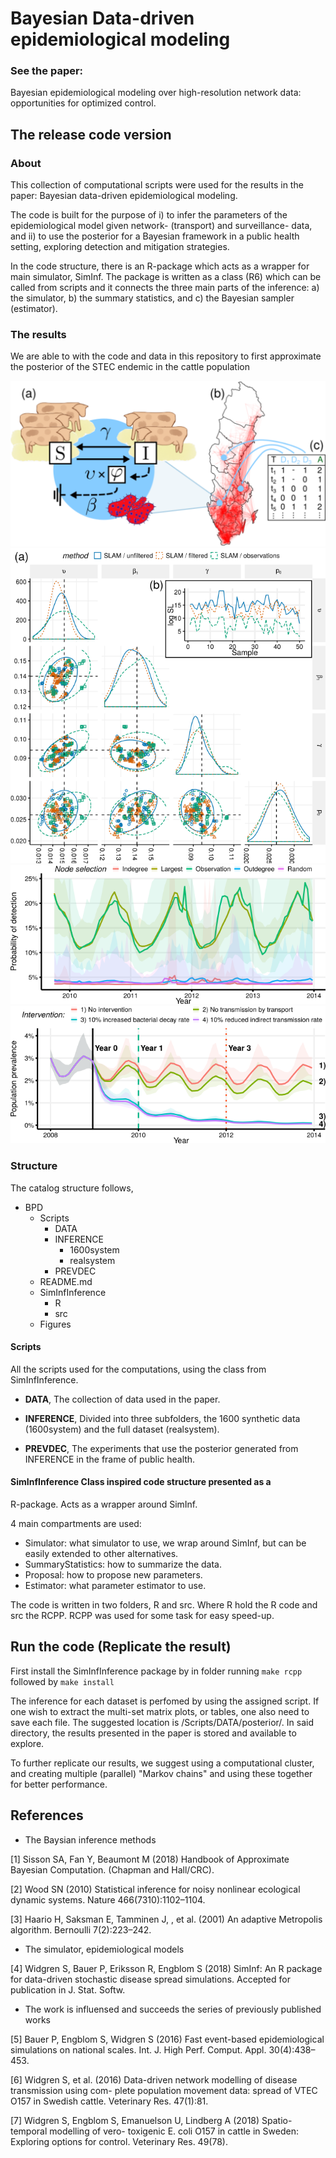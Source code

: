 # Bayesian Data-driven epidemiological modeling
### See the paper:
Bayesian epidemiological modeling over high-resolution network data: opportunities for optimized control.


## The release code version

### About
This collection of computational scripts were used for the results in
the paper: Bayesian data-driven epidemiological modeling.

The code is built for the purpose of i) to infer the parameters of the
epidemiological model given network- (transport) and surveillance-
data, and ii) to use the posterior for a Bayesian framework in a public
health setting, exploring detection and mitigation strategies.

In the code structure, there is an R-package which acts as a wrapper
for main simulator, SimInf. The package is written as a class (R6)
which can be called from scripts and it connects the three main parts
of the inference: a) the simulator, b) the summary statistics, and c)
the Bayesian sampler (estimator).

### The results
We are able to with the code and data in this repository to first
approximate the posterior of the STEC endemic in the cattle population

![Visualization of the modeling problem](/Figures/introSingle.png)
![Approximated posterior distribution](/Figures/realMultiPosterior.png)
![Bayesian modeling of detection experiments](/Figures/detection.png)
![Bayesian modeling of intervention experiments](/Figures/intervention.png)


### Structure
The catalog structure follows,

* BPD
  - Scripts
    - DATA
    - INFERENCE
      - 1600system
      - realsystem
    - PREVDEC
  - README.md
  - SimInfInference
    - R
    - src
  - Figures

#### Scripts
All the scripts used for the computations, using the class from SimInfInference.

* **DATA**, The collection of data used in the paper.

* **INFERENCE**, Divided into three subfolders, the 1600 synthetic data
  (1600system) and the full dataset (realsystem).

* **PREVDEC**, The experiments that use the posterior generated from
  INFERENCE in the frame of public health.

#### SimInfInference Class inspired code structure presented as a
R-package. Acts as a wrapper around SimInf.

4 main compartments are used:
* Simulator: what simulator to use, we
  wrap around SimInf, but can be easily extended to other alternatives.
* SummaryStatistics: how to summarize the data.
* Proposal: how to propose new parameters.
* Estimator: what parameter estimator to use.

The code is written in two folders, R and src. Where R hold the R code
and src the RCPP. RCPP was used for some task for easy speed-up.

## Run the code (Replicate the result)
First install the SimInfInference package by in folder running `make rcpp` followed by `make install`

The inference for each dataset is perfomed by using the assigned script.
If one wish to extract the multi-set matrix plots, or tables, one also need
to save each file. The suggested location is /Scripts/DATA/posterior/.
In said directory, the results presented in the paper is stored and available to explore.

To further replicate our results, we suggest using a computational cluster, and
creating multiple (parallel) "Markov chains" and using these together for better
performance.

## References

* The Baysian inference methods

[1] Sisson SA, Fan Y, Beaumont M (2018) Handbook of Approximate
Bayesian Computation.  (Chapman and Hall/CRC).

[2] Wood SN (2010) Statistical inference for noisy nonlinear
ecological dynamic systems. Nature 466(7310):1102–1104.

[3] Haario H, Saksman E, Tamminen J, , et al. (2001) An adaptive
Metropolis algorithm. Bernoulli 7(2):223–242.

* The simulator, epidemiological models

[4] Widgren S, Bauer P, Eriksson R, Engblom S (2018) SimInf: An R
package for data-driven stochastic disease spread
simulations. Accepted for publication in J. Stat. Softw.

* The work is influensed and succeeds the series of previously published works

[5] Bauer P, Engblom S, Widgren S (2016) Fast event-based
epidemiological simulations on national scales. Int. J. High
Perf. Comput. Appl. 30(4):438–453.

[6] Widgren S, et al. (2016) Data-driven network modelling of disease
transmission using com- plete population movement data: spread of VTEC
O157 in Swedish cattle. Veterinary Res.  47(1):81.

[7] Widgren S, Engblom S, Emanuelson U, Lindberg A (2018)
Spatio-temporal modelling of vero- toxigenic E. coli O157 in cattle in
Sweden: Exploring options for control. Veterinary Res.  49(78).
